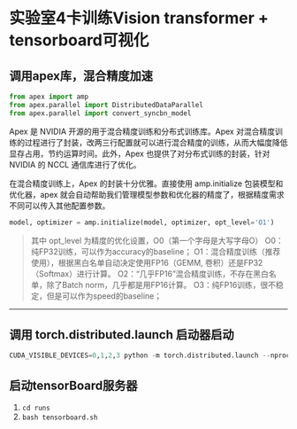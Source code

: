 # 实验室4卡训练Vision transformer + tensorboard可视化

## 调用apex库，混合精度加速
```python
from apex import amp
from apex.parallel import DistributedDataParallel
from apex.parallel import convert_syncbn_model
```
Apex 是 NVIDIA 开源的用于混合精度训练和分布式训练库。Apex 对混合精度训练的过程进行了封装，改两三行配置就可以进行混合精度的训练，从而大幅度降低显存占用，节约运算时间。此外，Apex 也提供了对分布式训练的封装，针对 NVIDIA 的 NCCL 通信库进行了优化。

在混合精度训练上，Apex 的封装十分优雅。直接使用 amp.initialize 包装模型和优化器，apex 就会自动帮助我们管理模型参数和优化器的精度了，根据精度需求不同可以传入其他配置参数。
>
```python
model, optimizer = amp.initialize(model, optimizer, opt_level='O1')
```
> 其中 opt_level 为精度的优化设置，O0（第一个字母是大写字母O）
> O0：纯FP32训练，可以作为accuracy的baseline；
> O1：混合精度训练（推荐使用），根据黑白名单自动决定使用FP16（GEMM, 卷积）还是FP32（Softmax）进行计算。
> O2：“几乎FP16”混合精度训练，不存在黑白名单，除了Batch norm，几乎都是用FP16计算。
> O3：纯FP16训练，很不稳定，但是可以作为speed的baseline；
---------------------------------------
## 调用 torch.distributed.launch 启动器启动
```python
CUDA_VISIBLE_DEVICES=0,1,2,3 python -m torch.distributed.launch --nproc_per_node=4 main.py
```

## 启动tensorBoard服务器
1. ```cd runs```
2. ```bash tensorboard.sh```
